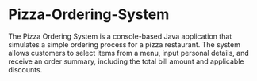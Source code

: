 # Pizza-Ordering-System
The Pizza Ordering System is a console-based Java application that simulates a simple ordering process for a pizza restaurant. The system allows customers to select items from a menu, input personal details, and receive an order summary, including the total bill amount and applicable discounts.
